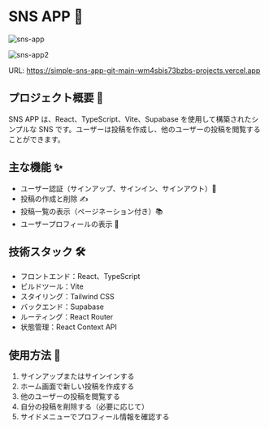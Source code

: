 # SNS APP 🚀

![sns-app](https://github.com/user-attachments/assets/56008331-5102-4958-94d6-d32f0d850a9b)

![sns-app2](https://github.com/user-attachments/assets/5ac11eb4-91ae-4669-ab58-3d7deb8c0b31)

URL: https://simple-sns-app-git-main-wm4sbis73bzbs-projects.vercel.app

## プロジェクト概要 📝

SNS APP は、React、TypeScript、Vite、Supabase を使用して構築されたシンプルな SNS です。ユーザーは投稿を作成し、他のユーザーの投稿を閲覧することができます。

## 主な機能 ✨

- ユーザー認証（サインアップ、サインイン、サインアウト）👤
- 投稿の作成と削除 ✍️
- 投稿一覧の表示（ページネーション付き）📚
- ユーザープロフィールの表示 👀

## 技術スタック 🛠️

- フロントエンド：React、TypeScript
- ビルドツール：Vite
- スタイリング：Tailwind CSS
- バックエンド：Supabase
- ルーティング：React Router
- 状態管理：React Context API

## 使用方法 📖

1. サインアップまたはサインインする
2. ホーム画面で新しい投稿を作成する
3. 他のユーザーの投稿を閲覧する
4. 自分の投稿を削除する（必要に応じて）
5. サイドメニューでプロフィール情報を確認する
